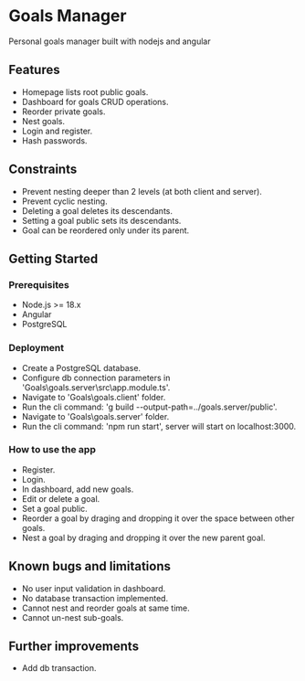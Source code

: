 # Goals Manager

Personal goals manager built with nodejs and angular

## Features

- Homepage lists root public goals.
- Dashboard for goals CRUD operations.
- Reorder private goals.
- Nest goals.
- Login and register.
- Hash passwords.

## Constraints

- Prevent nesting deeper than 2 levels (at both client and server).
- Prevent cyclic nesting.
- Deleting a goal deletes its descendants.
- Setting a goal public sets its descendants.
- Goal can be reordered only under its parent.

## Getting Started

### Prerequisites

- Node.js >= 18.x
- Angular
- PostgreSQL

### Deployment

- Create a PostgreSQL database.
- Configure db connection parameters in 'Goals\goals.server\src\app.module.ts'.
- Navigate to 'Goals\goals.client' folder.
- Run the cli command: 'g build --output-path=../goals.server/public'.
- Navigate to 'Goals\goals.server' folder.
- Run the cli command: 'npm run start', server will start on localhost:3000.

### How to use the app

- Register.
- Login.
- In dashboard, add new goals.
- Edit or delete a goal.
- Set a goal public.
- Reorder a goal by draging and dropping it over the space between other goals.
- Nest a goal by draging and dropping it over the new parent goal.

## Known bugs and limitations

- No user input validation in dashboard.
- No database transaction implemented.
- Cannot nest and reorder goals at same time.
- Cannot un-nest sub-goals.

## Further improvements

- Add db transaction.
